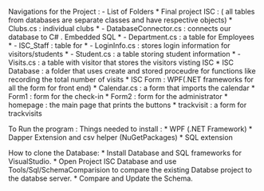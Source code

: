 Navigations for the Project :
    - List of Folders 
        *  Final project ISC : ( all tables from databases are separate classes and have respective objects)
            *  Clubs.cs : individual clubs 
            * - DatabaseConnector.cs : connects our database to C# . Embedded SQL
            * - Department.cs : a table for Employees
            * - ISC_Staff : table for
            * - LoginInfo.cs : stores login information for visitors/students
            * - Student.cs : a table storing student information
            * - Visits.cs : a table with visitor that stores the visitors visting ISC
        *  ISC Database : a folder that uses create and stored proceudre for functions like recording the total number of visits
        *  ISC Form : WPF(.NET frameworks for all the form for front end)
            *  Calendar.cs : a form that imports the calendar
            *  Form1 : form for the check-in
            *  Form2 : form for the administrator
            *  homepage : the main page that prints the buttons
            *  trackvisit : a form for trackvisits


To Run the program :
    Things needed to install :
        * WPF (.NET Framework)
        * Dapper Extension and csv helper (NuGetPackages)
        * SQL extension

How to clone the Database:
        *  Install Database and SQL frameworks for VisualStudio.
        *  Open Project ISC Database and use Tools/Sql/SchemaComparision to compare the existing Databse project to the databse server.
        *  Compare and Update the Schema.



      




        
